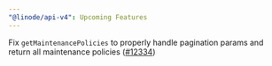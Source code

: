 ```yaml
---
"@linode/api-v4": Upcoming Features
---
```


Fix `getMaintenancePolicies` to properly handle pagination params and return all maintenance policies ([#12334](https://github.com/linode/manager/pull/12334))
